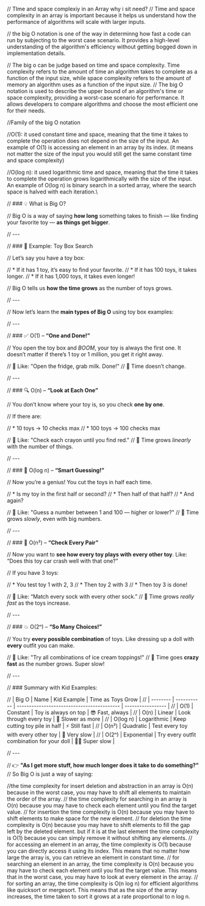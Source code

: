 // TIme and space complexiy in an Array why i sit need?
// Time and space complexity in an array is important because it helps us understand how the performance of algorithms will scale with larger inputs.

// the big O notation is one of the way in determinng how fast a code can run by subjecting to the worst case scenario. It provides a high-level understanding of the algorithm's efficiency without getting bogged down in implementation details.

// The big o can be judge based  on  time and space complexity. Time complexity refers to the amount of time an algorithm takes to complete as a function of the input size, while space complexity refers to the amount of memory an algorithm uses as a function of the input size.
// The big O notation is used to describe the upper bound of an algorithm's time or space complexity, providing a worst-case scenario for performance. It allows developers to compare algorithms and choose the most efficient one for their needs.


//Family of the big O notation

//O(1): it used constant time and space, meaning that the time it takes to complete the operation does not depend on the size of the input. An example of O(1) is accessing an element in an array by its index. (it means not matter the size of the input you would still get the same constant time and space complexity)

//O(log n): it used logarithmic time and space, meaning that the time it takes to complete the operation grows logarithmically with the size of the input. An example of O(log n) is binary search in a sorted array, where the search space is halved with each iteration.\    

 

// ### 💡 What is Big O?

// Big O is a way of saying **how long** something takes to finish — like finding your favorite toy — **as things get bigger**.

// ---

// ### 🧸 Example: Toy Box Search

// Let’s say you have a toy box:

// * If it has 1 toy, it’s easy to find your favorite.
// * If it has 100 toys, it takes longer.
// * If it has 1,000 toys, it takes even longer!

// Big O tells us **how the time grows** as the number of toys grows.

// ---

// Now let’s learn the **main types of Big O** using toy box examples:

// ---

// ### ✅ O(1) – **“One and Done!”**

// You open the toy box and *BOOM*, your toy is always the first one. It doesn’t matter if there’s 1 toy or 1 million, you get it right away.

// 🧠 Like: "Open the fridge, grab milk. Done!"
// 💬 Time doesn’t change.

// ---

// ### 🔍 O(n) – **“Look at Each One”**

// You don’t know where your toy is, so you check **one by one**.

// If there are:

// * 10 toys → 10 checks max
// * 100 toys → 100 checks max

// 🧠 Like: "Check each crayon until you find red."
// 💬 Time grows *linearly* with the number of things.

// ---

// ### 🔢 O(log n) – **“Smart Guessing!”**

// Now you’re a genius! You cut the toys in half each time.

// * Is my toy in the first half or second?
// * Then half of that half?
// * And again?

// 🧠 Like: "Guess a number between 1 and 100 — higher or lower?"
// 💬 Time grows *slowly*, even with big numbers.

// ---

// ### 🎲 O(n²) – **“Check Every Pair”**

// Now you want to **see how every toy plays with every other toy**. Like: “Does this toy car crash well with that one?”

// If you have 3 toys:

// * You test toy 1 with 2, 3
// * Then toy 2 with 3
// * Then toy 3 is done!

// 🧠 Like: “Match every sock with every other sock.”
// 💬 Time grows *really fast* as the toys increase.

// ---

// ### 💥 O(2ⁿ) – **“So Many Choices!”**

// You try **every possible combination** of toys. Like dressing up a doll with **every** outfit you can make.

// 🧠 Like: "Try all combinations of ice cream toppings!"
// 💬 Time goes **crazy fast** as the number grows. Super slow!

// ---

// ### Summary with Kid Examples:

// | Big O    | Name        | Kid Example                                | Time as Toys Grow |
// | -------- | ----------- | ------------------------------------------ | ----------------- |
// | O(1)     | Constant    | Toy is always on top                       | 😎 Fast, always   |
// | O(n)     | Linear      | Look through every toy                     | 🐢 Slower as more |
// | O(log n) | Logarithmic | Keep cutting toy pile in half              | ⚡ Still fast      |
// | O(n²)    | Quadratic   | Test every toy with every other toy        | 🐘 Very slow      |
// | O(2ⁿ)    | Exponential | Try every outfit combination for your doll | 🐢🐢 Super slow   |

// ---

// 👉 **"As I get more stuff, how much longer does it take to do something?"**
// So Big O is just a way of saying:


//the time complexity for insert deletion and abstraction in an array is O(n) because in the worst case, you may have to shift all elements to maintain the order of the array.
// the time complexity for searching in an array is O(n) because you may have to check each element until you find the target value.
// for insertion the time complexity is O(n) because you may have to shift elements to make space for the new element.
// for deletion the time complexity is O(n) because you may have to shift elements to fill the gap left by the deleted element. but if it is  at the last element the time complexity is O(1) because you can simply remove it without shifting any elements.
// for accessing an element in an array, the time complexity is O(1) because you can directly access it using its index. This means that no matter how large the array is, you can retrieve an element in constant time.
// for searching an element in an array, the time complexity is O(n) because you may have to check each element until you find the target value. This means that in the worst case, you may have to look at every element in the array.
// for sorting an array, the time complexity is O(n log n) for efficient algorithms like quicksort or mergesort. This means that as the size of the array increases, the time taken to sort it grows at a rate proportional to n log n.